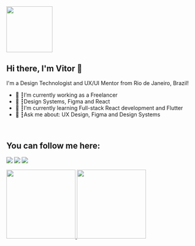 

## <img src="https://media.giphy.com/media/xT9Igzit39ROiRUAtq/giphy.gif" width="120px">
## Hi there, I'm Vitor 👋
I'm a Design Technologist and UX/UI Mentor from Rio de Janeiro, Brazil!

<ul>
  <li>🚀 ┇I’m currently working as a Freelancer </li>
  <li>💙 ┇Design Systems, Figma and React</li>
  <li>🌱 ┇I’m currently learning Full-stack React development and Flutter</li>
  <li>💬 ┇Ask me about: UX Design, Figma and Design Systems</li>
</ul>
<br/>

## You can follow me here:

<a href="https://www.linkedin.com/in/vitorcc/"><img src="https://img.shields.io/badge/linkedin-0077B5.svg?style=for-the-badge&logo=linkedin&logoColor=white"></a>
<a href="https://dribbble.com/vtr376"><img src="https://img.shields.io/badge/dribbble-E4405F.svg?style=for-the-badge&logo=dribbble&logoColor=white"></a>
<a href="mailto:hi@vitor.mobi"><img src="https://img.shields.io/badge/e‑mail-D14836.svg?style=for-the-badge&logo=GMail&logoColor=white"></a>

<div align="between">
    <a href="https://github.com/vitorpinho376">
      <img height="180em" src="https://github-readme-stats.vercel.app/api?username=vitorpinho376&theme=light&show_icons=true" />
      <img height="180em" src="https://github-readme-stats.vercel.app/api/top-langs/?username=vitorpinho376&theme=light&show_icons=true&layout=compact"/>
    </a>
 </div>

